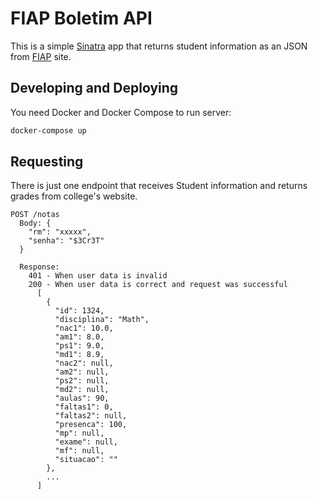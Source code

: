# FIAP Boletim API
This is a simple [Sinatra](http://sinatrarb.com/) app that returns student information as an JSON from [FIAP](https://www.fiap.com.br/) site.

## Developing and Deploying
You need Docker and Docker Compose to run server:

```bash
docker-compose up
```

## Requesting

There is just one endpoint that receives Student information and returns grades from college's website.

```
POST /notas
  Body: {
    "rm": "xxxxx",
    "senha": "$3Cr3T"
  }

  Response:
    401 - When user data is invalid
    200 - When user data is correct and request was successful
      [
        {
          "id": 1324,
          "disciplina": "Math",
          "nac1": 10.0,
          "am1": 8.0,
          "ps1": 9.0,
          "md1": 8.9,
          "nac2": null,
          "am2": null,
          "ps2": null,
          "md2": null,
          "aulas": 90,
          "faltas1": 0,
          "faltas2": null,
          "presenca": 100,
          "mp": null,
          "exame": null,
          "mf": null,
          "situacao": ""
        },
        ...
      ]
  ```